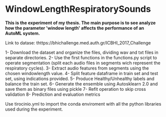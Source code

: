 # WindowLengthRespiratorySounds

__This is the experiment of my thesis. The main purpose is to see analyze how the parameter 'window length' affects
the performance of an AutoML system.__

Link to datase: thttps://bhichallenge.med.auth.gr/ICBHI_2017_Challenge

1- Download the dataset and organize the files, dividing wav and txt files in separate directories.
2- Use the first functions in the functions.py script to operate segmentation (split each audio files in segments
wich represent the respiratory cycles).
3- Extract audio features from segments using the chosen windowlength value.
4- Split feature dataframe in train set and test set, using indications provided.
5- Produce Healthy/Unhealthy labels and balance the train set.
6- Generate the ensemble using Autosklearn 2.0 and save them as binary files using pickle
7- Refit operation to skip cross validation
8- Prediction and evaluation metrics

Use tirocinio.yml to import the conda enviroment with all the python libraries used during the experiment.
